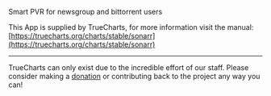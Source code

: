 Smart PVR for newsgroup and bittorrent users

This App is supplied by TrueCharts, for more information visit the manual: [https://truecharts.org/charts/stable/sonarr](https://truecharts.org/charts/stable/sonarr)

---

TrueCharts can only exist due to the incredible effort of our staff.
Please consider making a [donation](https://truecharts.org/sponsor) or contributing back to the project any way you can!
